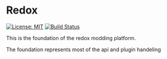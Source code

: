 # Redox
[![License: MIT](https://img.shields.io/badge/License-MIT-yellow.svg)](https://opensource.org/licenses/MIT)  [![Build Status](https://travis-ci.com/RedoxMod/Redox.svg?branch=master)](https://travis-ci.com/RedoxMod/Redox)


This is the foundation of the redox modding platform.

The foundation represents most of the api and plugin handeling
